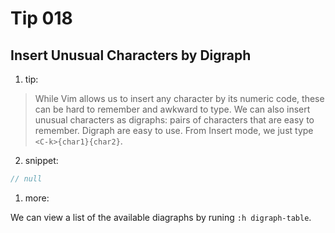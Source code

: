 # Tip 018

## Insert Unusual Characters by Digraph

1. tip:

> While Vim allows us to insert any character by its numeric code, these can be hard to remember and awkward to type. We can also insert unusual characters as digraphs: pairs of characters that are easy to remember.
> Digraph are easy to use. From Insert mode, we just type `<C-k>{char1}{char2}`.

2. snippet:

```js
// null
```

1. more:

We can view a list of the available diagraphs by runing `:h digraph-table`.
